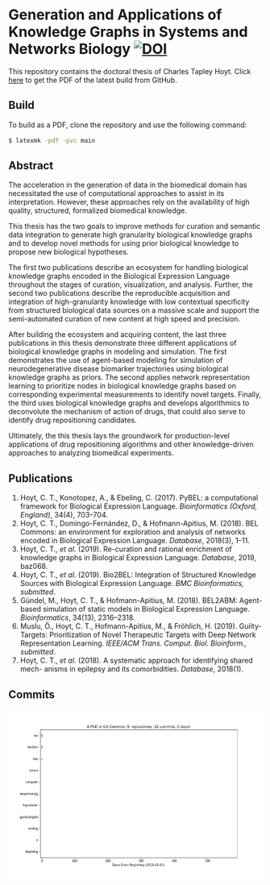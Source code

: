 # Generation and Applications of Knowledge Graphs in Systems and Networks Biology [![DOI](https://zenodo.org/badge/185400874.svg)](https://zenodo.org/badge/latestdoi/185400874)

This repository contains the doctoral thesis of Charles Tapley Hoyt. Click [here](https://github.com/cthoyt/doctoral-thesis/raw/master/main.pdf) to get the PDF of the latest build from GitHub.

## Build

To build as a PDF, clone the repository and use the following command:

```bash
$ latexmk -pdf -pvc main
```

## Abstract

The acceleration in the generation of data in the biomedical domain has necessitated the use of computational approaches to assist in its interpretation.
However, these approaches rely on the availability of high quality, structured, formalized biomedical knowledge.

This thesis has the two goals to improve methods for curation and semantic data integration to generate high granularity biological knowledge graphs and to develop novel methods for using prior biological knowledge to propose new biological hypotheses.

The first two publications describe an ecosystem for handling biological knowledge graphs encoded in the Biological Expression Language throughout the stages of curation, visualization, and analysis.
Further, the second two publications describe the reproducible acquisition and integration of high-granularity knowledge with low contextual specificity from structured biological data sources on a massive scale and support the semi-automated curation of new content at high speed and precision.

After building the ecosystem and acquiring content, the last three publications in this thesis demonstrate three different applications of biological knowledge graphs in modeling and simulation.
The first demonstrates the use of agent-based modeling for simulation of neurodegenerative disease biomarker trajectories using biological knowledge graphs as priors.
The second applies network representation learning to prioritize nodes in biological knowledge graphs based on corresponding experimental measurements to identify novel targets.
Finally, the third uses biological knowledge graphs and develops algorithmics to deconvolute the mechanism of action of drugs, that could also serve to identify drug repositioning candidates.

Ultimately, the this thesis lays the groundwork for production-level applications of drug repositioning algorithms and other knowledge-driven approaches to analyzing biomedical experiments.

## Publications

1. Hoyt, C. T., Konotopez, A., & Ebeling, C. (2017). PyBEL: a computational framework for Biological Expression Language. *Bioinformatics (Oxford, England)*, 34(4), 703–704.
2. Hoyt, C. T., Domingo-Fernández, D., & Hofmann-Apitius, M. (2018). BEL Commons: an environment for exploration and analysis of networks encoded in Biological Expression Language. *Database*, 2018(3), 1–11.
3. Hoyt, C. T., *et al.* (2019). Re-curation and rational enrichment of knowledge graphs in Biological Expression Language. *Database*, 2019, baz068.
4. Hoyt, C. T., *et al.* (2019). Bio2BEL: Integration of Structured Knowledge Sources with Biological Expression Language. *BMC Bioinformatics, submitted*.
5. Gündel, M., Hoyt, C. T., & Hofmann-Apitius, M. (2018). BEL2ABM: Agent- based simulation of static models in Biological Expression Language. *Bioinformatics*, 34(13), 2316–2318.
6. Muslu, Ö., Hoyt, C. T., Hofmann-Apitius, M., & Fröhlich, H. (2019). Guilty- Targets: Prioritization of Novel Therapeutic Targets with Deep Network Representation Learning. *IEEE/ACM Trans. Comput. Biol. Bioinform., submitted*.
7. Hoyt, C. T., *et al.* (2018). A systematic approach for identifying shared mech- anisms in epilepsy and its comorbidities. *Database*, 2018(1).

## Commits

<img src="commits/commits.gif" alt="commits" />
